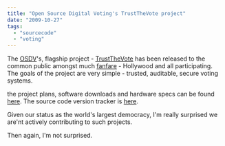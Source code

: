 ```yaml
---
title: "Open Source Digital Voting's TrustTheVote project"
date: "2009-10-27"
tags: 
  - "sourcecode"
  - "voting"
---
```


The [OSDV](http://osdv.org/about)'s, flagship project - [TrustTheVote](http://www.trustthevote.org/background) has been released to the common public amongst much [fanfare](http://www.wired.com/threatlevel/2009/10/open-source) - Hollywood and all participating. The goals of the project are very simple - trusted, auditable, secure voting systems.

the project plans, software downloads and hardware specs can be found [here](https://wiki.trustthevote.org/index.php/SHARP_Project#SHARP_Prototype). The source code version tracker is [here](http://github.com/trustthevote).

Given our status as the world's largest democracy, I'm really surprised we are'nt actively contributing to such projects.

Then again, I'm not surprised.
